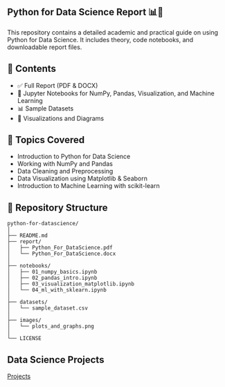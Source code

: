 ## Python for Data Science Report 📊🐍

This repository contains a detailed academic and practical guide on using Python for Data Science. It includes theory, code notebooks, and downloadable report files.

## 📘 Contents

- ✅ Full Report (PDF & DOCX)
- 📂 Jupyter Notebooks for NumPy, Pandas, Visualization, and Machine Learning
- 📊 Sample Datasets
- 📸 Visualizations and Diagrams

## 🚀 Topics Covered

- Introduction to Python for Data Science
- Working with NumPy and Pandas
- Data Cleaning and Preprocessing
- Data Visualization using Matplotlib & Seaborn
- Introduction to Machine Learning with scikit-learn

## 📁 Repository Structure
```
python-for-datascience/
│
├── README.md
├── report/
│   ├── Python_For_DataScience.pdf
│   └── Python_For_DataScience.docx
│
├── notebooks/
│   ├── 01_numpy_basics.ipynb
│   ├── 02_pandas_intro.ipynb
│   ├── 03_visualization_matplotlib.ipynb
│   └── 04_ml_with_sklearn.ipynb
│
├── datasets/
│   └── sample_dataset.csv
│
├── images/
│   └── plots_and_graphs.png
│
└── LICENSE
```

## Data Science Projects
[Projects](https://github.com/ARUNAGIRINATHAN-K/Data-Science-Projects)
